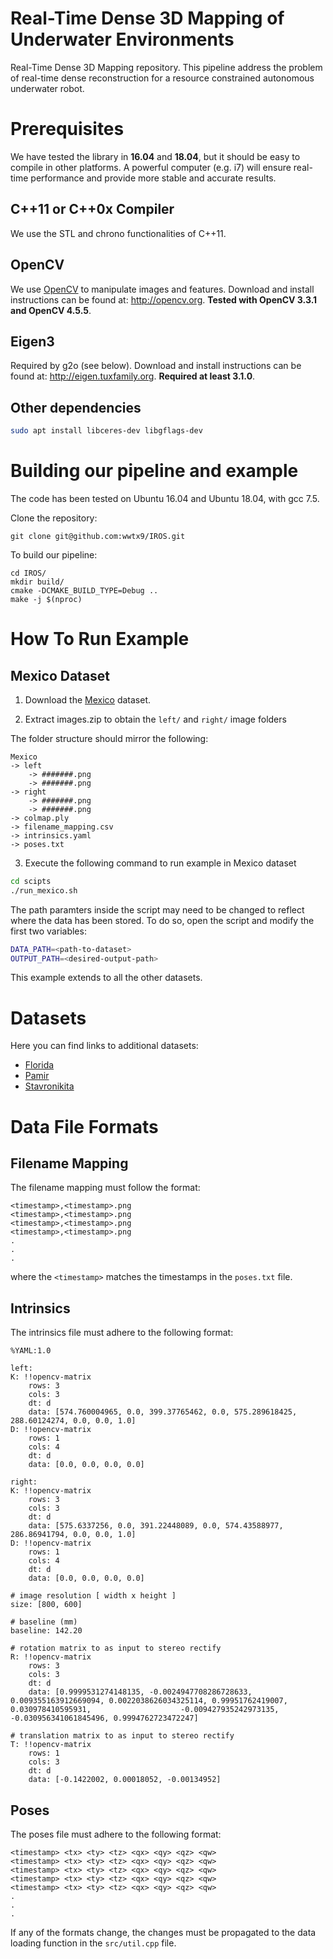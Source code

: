 # Real-Time Dense 3D Mapping of Underwater Environments
Real-Time Dense 3D Mapping repository. This pipeline address the problem of real-time dense reconstruction for a resource constrained autonomous underwater robot.

# Prerequisites
We have tested the library in **16.04** and **18.04**, but it should be easy to compile in other platforms. A powerful computer (e.g. i7) will ensure real-time performance and provide more stable and accurate results.

## C++11 or C++0x Compiler
We use the STL and chrono functionalities of C++11.

## OpenCV
We use [OpenCV](http://opencv.org) to manipulate images and features. Download and install instructions can be found at: http://opencv.org. **Tested with  OpenCV 3.3.1 and OpenCV 4.5.5**.

## Eigen3
Required by g2o (see below). Download and install instructions can be found at: http://eigen.tuxfamily.org. **Required at least 3.1.0**.

## Other dependencies
```bash
sudo apt install libceres-dev libgflags-dev
```

# Building our pipeline and example
The code has been tested on Ubuntu 16.04 and Ubuntu 18.04, with gcc 7.5.

Clone the repository:

```
git clone git@github.com:wwtx9/IROS.git
```

To build our pipeline:

```
cd IROS/
mkdir build/
cmake -DCMAKE_BUILD_TYPE=Debug ..
make -j $(nproc)
```

# How To Run Example
## Mexico Dataset

1. Download the <a href="https://stevens0-my.sharepoint.com/:f:/g/personal/nburgdor_stevens_edu/EvzIpSlbG-RCpOcLCrQSqJcBNvlTyyHKcNIcOK67HodecQ?e=KC8iS9">Mexico<a> dataset.

2. Extract images.zip to obtain the `left/` and `right/` image folders

The folder structure should mirror the following:

```
Mexico
-> left
    -> #######.png
    -> #######.png
-> right
    -> #######.png
    -> #######.png
-> colmap.ply
-> filename_mapping.csv
-> intrinsics.yaml
-> poses.txt
```

3. Execute the following command to run example in Mexico dataset
``` bash
cd scipts
./run_mexico.sh
```

The path paramters inside the script may need to be changed to reflect where the data has been stored. To do so, open the script and modify the first two variables:

``` bash
DATA_PATH=<path-to-dataset>
OUTPUT_PATH=<desired-output-path>
```

This example extends to all the other datasets.

# Datasets
Here you can find links to additional datasets:
-   <a href="https://stevens0-my.sharepoint.com/:f:/g/personal/nburgdor_stevens_edu/EvgvYaDF4qdPoRASKn2B318BlV8T-7_VyEqL_yPkxDb4DQ?e=9XhvSy">Florida<a>
-   <a href="https://stevens0-my.sharepoint.com/:f:/g/personal/nburgdor_stevens_edu/EgFT_5jsyN1EuOH7sUE_lGQB0hxmUZpoDOtk_rAFDxZbpg?e=nD9RBk">Pamir<a>
-   <a href="https://stevens0-my.sharepoint.com/:f:/g/personal/nburgdor_stevens_edu/EkHQhpQRpBhKmQN_l1uWgygBVM4WKuU3GjzC64wgCVkNVw?e=tcglAi">Stavronikita<a>
    
# Data File Formats
## Filename Mapping
The filename mapping must follow the format:

```
<timestamp>,<timestamp>.png
<timestamp>,<timestamp>.png
<timestamp>,<timestamp>.png
<timestamp>,<timestamp>.png
.
.
.
```

where the `<timestamp>` matches the timestamps in the `poses.txt` file.
        
## Intrinsics
The intrinsics file must adhere to the following format:

```
%YAML:1.0

left: 
K: !!opencv-matrix
    rows: 3
    cols: 3
    dt: d
    data: [574.760004965, 0.0, 399.37765462, 0.0, 575.289618425,  288.60124274, 0.0, 0.0, 1.0]
D: !!opencv-matrix
    rows: 1
    cols: 4
    dt: d
    data: [0.0, 0.0, 0.0, 0.0]

right:
K: !!opencv-matrix
    rows: 3
    cols: 3
    dt: d
    data: [575.6337256, 0.0, 391.22448089, 0.0, 574.43588977, 286.86941794, 0.0, 0.0, 1.0]
D: !!opencv-matrix
    rows: 1
    cols: 4
    dt: d
    data: [0.0, 0.0, 0.0, 0.0]

# image resolution [ width x height ]
size: [800, 600]

# baseline (mm)
baseline: 142.20

# rotation matrix to as input to stereo rectify
R: !!opencv-matrix
    rows: 3
    cols: 3
    dt: d
    data: [0.9999531274148135, -0.0024947708286728633, 0.009355163912669094, 0.0022038626034325114, 0.99951762419007, 0.030978410595931,                    -0.009427935242973135, -0.030956341061845496, 0.9994762723472247]

# translation matrix to as input to stereo rectify
T: !!opencv-matrix
    rows: 1
    cols: 3
    dt: d
    data: [-0.1422002, 0.00018052, -0.00134952]
```
        
## Poses
The poses file must adhere to the following format:

```
<timestamp> <tx> <ty> <tz> <qx> <qy> <qz> <qw>
<timestamp> <tx> <ty> <tz> <qx> <qy> <qz> <qw>
<timestamp> <tx> <ty> <tz> <qx> <qy> <qz> <qw>
<timestamp> <tx> <ty> <tz> <qx> <qy> <qz> <qw>
<timestamp> <tx> <ty> <tz> <qx> <qy> <qz> <qw>
.
.
.
```
            
If any of the formats change, the changes must be propagated to the data loading function in the `src/util.cpp` file.
